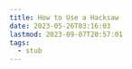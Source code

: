 ```yaml
---
title: How to Use a Hacksaw
date: 2023-05-26T03:16:03
lastmod: 2023-09-07T20:57:01
tags:
  - stub
---
```

